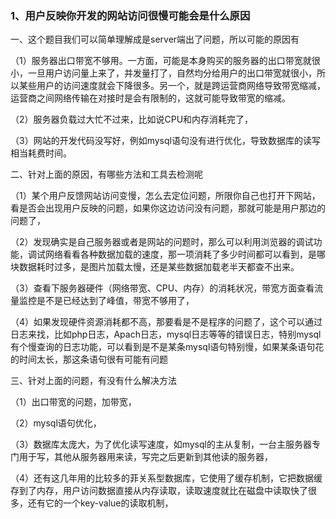 ### 1、用户反映你开发的网站访问很慢可能会是什么原因

一、这个题目我们可以简单理解成是server端出了问题，所以可能的原因有

（1）服务器出口带宽不够用。一方面，可能是本身购买的服务器的出口带宽就很小，一旦用户访问量上来了，并发量打了，自然均分给用户的出口带宽就很小，所以某些用户的访问速度就会下降很多。另一个，就是跨运营商网络导致带宽缩减，运营商之间网络传输在对接时是会有限制的，这就可能导致带宽的缩减。

（2）服务器负载过大忙不过来，比如说CPU和内存消耗完了，

（3）网站的开发代码没写好，例如mysql语句没有进行优化，导致数据库的读写相当耗费时间。



二、针对上面的原因，有哪些方法和工具去检测呢

（1）某个用户反馈网站访问变慢，怎么去定位问题，所限你自己也打开下网站，看是否会出现用户反映的问题，如果你这边访问没有问题，那就可能是用户那边的问题了，

（2）发现确实是自己服务器或者是网站的问题时，那么可以利用浏览器的调试功能，调试网络看看各种数据加载的速度，那一项消耗了多少时间都可以看到，是哪块数据耗时过多，是图片加载太慢，还是某些数据加载老半天都查不出来。

（3）查看下服务器硬件（网络带宽、CPU、内存）的消耗状况，带宽方面查看流量监控是不是已经达到了峰值，带宽不够用了，

（4）如果发现硬件资源消耗都不高，那要看是不是程序的问题了，这个可以通过日志来找，比如php日志，Apach日志，mysql日志等等的错误日志，特别mysql有个慢查询的日志功能，可以看到是不是某条mysql语句特别慢，如果某条语句花的时间太长，那这条语句很有可能有问题

三、针对上面的问题，有没有什么解决方法

（1）出口带宽的问题，加带宽，

（2）mysql语句优化，

（3）数据库太庞大，为了优化读写速度，如mysql的主从复制，一台主服务器专门用于写，其他从服务器用来读，写完之后更新到其他读的服务器，

（4）还有这几年用的比较多的菲关系型数据库，它使用了缓存机制，它把数据缓存到了内存，用户访问数据直接从内存读取，读取速度就比在磁盘中读取快了很多，还有它的一个key-value的读取机制，
